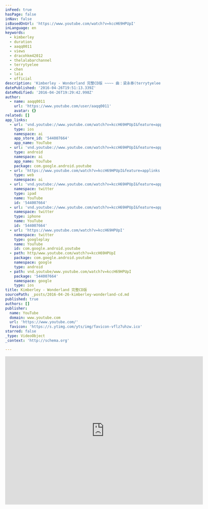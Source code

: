 ```yaml
---
inFeed: true
hasPage: false
inNav: false
isBasedOnUrl: 'https://www.youtube.com/watch?v=kccH69HPUpI'
inLanguage: en
keywords:
  - kimberley
  - duration
  - aaqq0011
  - views
  - dracohkm42012
  - thelalabarchannel
  - terrytyelee
  - chen
  - lala
  - official
description: 'Kimberley - Wonderland 完整CD版 ~~~~ 曲：梁永泰(terrytyelee) 詞：梁永泰(terrytyelee)／Kimberley Kimberley 『 首張同名專輯 』 http://www.youtube.com/playlist?list=PL8CC3A9297F59AE46'
datePublished: '2016-04-26T19:51:13.339Z'
dateModified: '2016-04-26T19:29:42.998Z'
author:
  - name: aaqq0011
    url: 'https://www.youtube.com/user/aaqq0011'
    avatar: {}
related: []
app_links:
  - url: 'vnd.youtube://www.youtube.com/watch?v=kccH69HPUpI&feature=applinks'
    type: ios
    namespace: ai
    app_store_id: '544007664'
    app_name: YouTube
  - url: 'vnd.youtube://www.youtube.com/watch?v=kccH69HPUpI&feature=applinks'
    type: android
    namespace: ai
    app_name: YouTube
    package: com.google.android.youtube
  - url: 'https://www.youtube.com/watch?v=kccH69HPUpI&feature=applinks'
    type: web
    namespace: ai
  - url: 'vnd.youtube://www.youtube.com/watch?v=kccH69HPUpI&feature=applinks'
    namespace: twitter
    type: ipad
    name: YouTube
    id: '544007664'
  - url: 'vnd.youtube://www.youtube.com/watch?v=kccH69HPUpI&feature=applinks'
    namespace: twitter
    type: iphone
    name: YouTube
    id: '544007664'
  - url: 'https://www.youtube.com/watch?v=kccH69HPUpI'
    namespace: twitter
    type: googleplay
    name: YouTube
    id: com.google.android.youtube
  - path: http/www.youtube.com/watch?v=kccH69HPUpI
    package: com.google.android.youtube
    namespace: google
    type: android
  - path: vnd.youtube/www.youtube.com/watch?v=kccH69HPUpI
    package: '544007664'
    namespace: google
    type: ios
title: Kimberley - Wonderland 完整CD版
sourcePath: _posts/2016-04-26-kimberley-wonderland-cd.md
published: true
authors: []
publisher:
  name: YouTube
  domain: www.youtube.com
  url: 'https://www.youtube.com/'
  favicon: 'https://s.ytimg.com/yts/img/favicon-vflz7uhzw.ico'
starred: false
_type: VideoObject
_context: 'http://schema.org'

---
```

<iframe src="https://cdn.embedly.com/widgets/media.html?src=https%3A%2F%2Fwww.youtube.com%2Fembed%2FkccH69HPUpI%3Ffeature%3Doembed&amp;url=https%3A%2F%2Fwww.youtube.com%2Fwatch%3Fv%3DkccH69HPUpI&amp;image=https%3A%2F%2Fi.ytimg.com%2Fvi%2FkccH69HPUpI%2Fhqdefault.jpg&amp;key=b7d04c9b404c499eba89ee7072e1c4f7&amp;type=text%2Fhtml&amp;schema=youtube" width="640" height="480" scrolling="no" frameborder="0" allowfullscreen="" style=""></iframe>